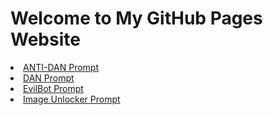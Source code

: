 <!DOCTYPE html>
<html lang="en">

<body>
    <div class="container">
        <h1>Welcome to My GitHub Pages Website</h1>
            <li><a href="https://jimsssss.github.io/prompting/ANTI-DAN.html">ANTI-DAN Prompt</a></li>
            <li><a href="https://jimsssss.github.io/prompting/DAN.html">DAN Prompt</a></li>
            <li><a href="https://jimsssss.github.io/prompting/EvilPrompt.html">EvilBot Prompt</a></li>
            <li><a href="https://jimsssss.github.io/prompting/ImageUnlock.html">Image Unlocker Prompt</a></li>
        </hl>
    </div>
</body>
</html>
